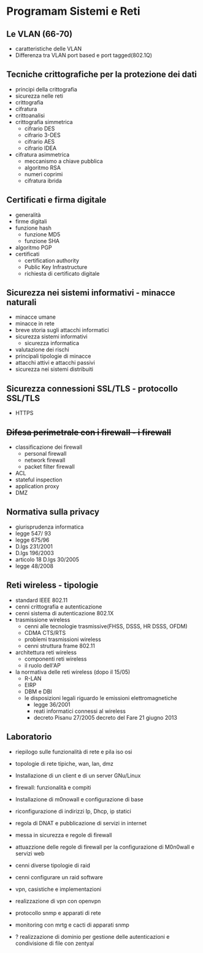 # Programam Sistemi e Reti

## Le VLAN (66-70)
	
- caratteristiche delle VLAN
- Differenza tra VLAN port based e port tagged(802.1Q)
 
## Tecniche crittografiche per la protezione dei dati 
- principi della crittografia
- sicurezza nelle reti
- crittografia
- cifratura
- crittoanalisi
- crittografia simmetrica
	- cifrario DES
	- cifrario 3-DES
	- cifrario AES
	- cifrario IDEA
-  cifratura asimmetrica
	- meccanismo a chiave pubblica
	- algoritmo RSA
	- numeri coprimi
	- cifratura ibrida

## Certificati e firma digitale

- generalità
- firme digitali
- funzione hash
	- funzione MD5
	- funzione SHA
- algoritmo PGP
- certificati
	- certification authority
	- Public Key Infrastructure
	- richiesta di certificato digitale

## Sicurezza nei sistemi informativi	- minacce naturali
- minacce umane
- minacce in rete 
- breve storia sugli attacchi informatici
- sicurezza sistemi informativi
	- sicurezza informatica
- valutazione dei rischi
- principali tipologie di minacce
- attacchi attivi e attacchi passivi
- sicurezza nei sistemi distribuiti

## Sicurezza connessioni SSL/TLS	- protocollo SSL/TLS
- HTTPS

## ~~Difesa perimetrale con i firewall 	- i firewall~~ 
- classificazione dei firewall
	- personal firewall
	- network firewall 
	- packet filter firewall
- ACL
- stateful inspection
- application proxy
- DMZ

## Normativa sulla privacy	
- giurisprudenza informatica
- legge 547/ 93
- legge 675/96
- D.lgs 231/2001
- D.lgs 196/2003
- articolo 18 D.lgs 30/2005
- legge 48/2008

## Reti wireless	- tipologie
- standard IEEE 802.11
- cenni crittografia e autenticazione
- cenni sistema di autenticazione 802.1X
- trasmissione wireless
	- cenni alle tecnologie trasmissive(FHSS, DSSS, HR DSSS, OFDM)
	- CDMA CTS/RTS
	- problemi trasmissioni wireless
	- cenni struttura frame 802.11
- architettura reti wireless
	- componenti reti wireless
	- il ruolo dell'AP
- la normativa delle reti wireless (dopo il 15/05)
	- R-LAN
	- EIRP 
	- DBM e DBI
	- le disposizioni legali riguardo le emissioni elettromagnetiche
		- legge 36/2001
		- reati informatici connessi al wireless
		- decreto Pisanu 27/2005 decreto del Fare 21 giugno 2013

## Laboratorio

- riepilogo sulle funzionalità di rete e pila iso osi
- topologie di rete tipiche, wan, lan, dmz
- Installazione di un client e di un server GNu/Linux
- firewall: funzionalità e compiti
- Installazione di m0nowall e configurazione di base
- riconfigurazione di indirizzi Ip, Dhcp, ip statici
- regola di DNAT e pubblicazione di servizi in internet
- messa in sicurezza e regole di firewall
- attuazzione delle regole di firewall per la configurazione di M0n0wall e servizi web
- cenni diverse tipologie di raid
- cenni configurare un raid software
- vpn, casistiche e implementazioni
- realizzazione di vpn con openvpn
- protocollo snmp e apparati di rete
- monitoring con mrtg e cacti di apparati snmp

- ? realizzazione di dominio per gestione delle autenticazioni e condivisione di file con zentyal
<!--stackedit_data:
eyJoaXN0b3J5IjpbLTQ0MTM4MzE0MSwtMjE0MzcxODM0OSwtOD
E1OTA1ODgzLDgwMzYyMzYxNSwxNTYwNTg4NzQxLDIxMDMyMTQ1
NzQsLTIwODg3NDY2MTJdfQ==
-->